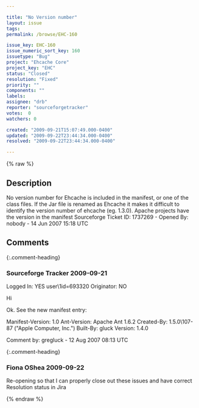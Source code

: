 ```yaml
---

title: "No Version number"
layout: issue
tags: 
permalink: /browse/EHC-160

issue_key: EHC-160
issue_numeric_sort_key: 160
issuetype: "Bug"
project: "Ehcache Core"
project_key: "EHC"
status: "Closed"
resolution: "Fixed"
priority: ""
components: ""
labels: 
assignee: "drb"
reporter: "sourceforgetracker"
votes:  0
watchers: 0

created: "2009-09-21T15:07:49.000-0400"
updated: "2009-09-22T23:44:34.000-0400"
resolved: "2009-09-22T23:44:34.000-0400"

---
```




{% raw %}



## Description

<div markdown="1" class="description">

No version number for Ehcache is included in the manifest, or one of the class files. If the Jar file is renamed as Ehcache it makes it difficult to identify the version number of ehcache (eg. 1.3.0).
Apache projects have the version in the manifest
Sourceforge Ticket ID: 1737269 - Opened By: nobody - 14 Jun 2007 15:18 UTC

</div>

## Comments


{:.comment-heading}
### **Sourceforge Tracker** <span class="date">2009-09-21</span>

<div markdown="1" class="comment">

Logged In: YES 
user\1id=693320
Originator: NO

Hi

Ok. See the new manifest entry:

Manifest-Version: 1.0
Ant-Version: Apache Ant 1.6.2
Created-By: 1.5.0\107-87 ("Apple Computer, Inc.")
Built-By: gluck
Version: 1.4.0


Comment by: gregluck - 12 Aug 2007 08:13 UTC

</div>


{:.comment-heading}
### **Fiona OShea** <span class="date">2009-09-22</span>

<div markdown="1" class="comment">

Re-opening so that I can properly close out these issues and have correct Resolution status in Jira

</div>



{% endraw %}
